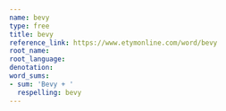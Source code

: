 ```yaml
---
name: bevy
type: free
title: bevy
reference_link: https://www.etymonline.com/word/bevy
root_name: 
root_language: 
denotation: 
word_sums:
- sum: 'Bevy + '
  respelling: bevy
---
```

